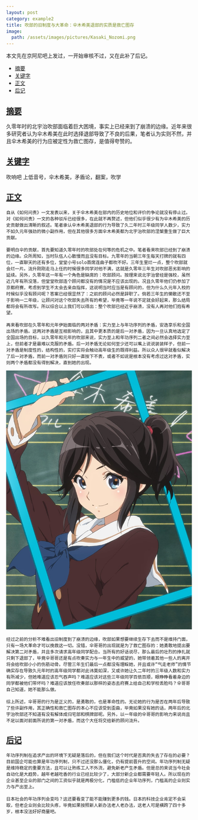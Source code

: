 ```yaml
---
layout: post
category: example2
title: 吹部的旧制度与大革命：伞木希美退部的实质是救亡图存
image:
  path: /assets/images/pictures/Kasaki_Nozomi.png
---
```


本文先在京阿尼吧上发过，一开始审核不过，又在此补了后记。

- [摘要](#摘要)
- [关键字](#关键字)
- [正文](#正文)
- [后记](#后记)

## [摘要](#摘要)

久零年时的北宇治吹部面临着巨大困境，事实上已经来到了崩溃的边缘。近年来很多研究者认为伞木希美在此时选择退部导致了不良的后果，笔者认为实则不然，并且伞木希美的行为应被定性为救亡图存，是值得夸赞的。

## [关键字](#关键字)

吹响吧 上低音号，伞木希美，矛盾论，翻案，吹学

## [正文](#正文)

    自从《如何问责》一文发表以来，关于伞木希美在部内的历史地位和评价的争论就没有停止过。对《如何问责》一文的各种驳斥已经很多，在此就不再赘述，但他们似乎很少有为伞木希美的历史贡献做出清晰的叙述。笔者承认伞木希美退部的行为导致了久二年时三年级同学人数少，实力不如久元年强劲的微小副作用，但在其他很多方面伞木希美都为北宇治吹部的涅槃重生做了巨大贡献。

    要明白伞的贡献，首先要知道久零年时的吹部处在何等的危机之中。笔者看来吹部已经到了崩溃的边缘。众所周知，当时队伍人心散慢而且没有目标。九零年的当朝三年生每天打牌的就有四位，一直聊天的还有多位，堂堂小号solo首席连曲子都吹不好。三年生里烂一点，整个吹部就会烂一片。泷升刚刚走马上任的时候很多同学对他不满，这就是久零年三年生对吹部恶劣影响的延续。另外，久零年这一年有一个角色是缺席的：吹部顾问。按理来说北宇治曾经是强校，虽然近几年有所没落，但堂堂吹部连个顾问都没有的情况是不应该出现的。况且久零年他们仍参加了京都府赛，考虑到学生不太会去亲自指挥，这说明当时应当是有顾问的，但为什么久元年入校的时候似乎没有顾问呢？答案已经很显然了：之前的顾问必然是辞职了。倘若三年生的懒散还不至于影响一二年级，让顾问对这个吹部失去所有的希望，毕竟等一年说不定就会好起来，那么结局都将会有所改写。所以综合以上我们可以得出：整个吹部已经近乎崩溃，没有人再对他们抱有希望。

    再来看吹部在久零年和元年伊始面临的两对矛盾：实力至上与年功序列的矛盾，安逸享乐和全国出场的矛盾。这两对矛盾是互相影响的，且其中更本质的是后一对矛盾，因为一旦认真地选定了全国出场的目标，以久零年和元年的吹部来说，实力至上和年功序列二者之间必然会选择实力至上，但前者才是最难以克服的矛盾。后一对矛盾无论如何至少还可以嘴上说说装装样子，但前一对矛盾是制度性的，结构性的，实打实将会触动高年级生的既得利益。所以众人很早就看似解决了后一对矛盾，而前一对矛盾则只好一直按下不表，或者不如说是根本没有考虑过这对矛盾，实则两个矛盾都没有得到解决，直到她的出现。

![picture#001: Kasaki Nozomi](../assets/images/pictures/Kasaki_Nozomi.png)

    经过之前的分析不难看出旧制度到了崩溃的边缘，吹部如果想要继续生存下去而不是维持门面，只有一场大革命才可以挽救这一切。没错，伞哥哥的出现就是为了救亡图存的：她勇敢地提出要解决第二对矛盾，并且多次请求高年级同学配合。当所有的好话说尽，那么最后的壮烈的挣扎就只剩下退部了，毕竟伞哥哥还是有点吹奏实力与一年生中的威望的，她带领着其他一些人的离开将会给吹部小小的伤筋动骨。尽管三年生们最后一点都没有理睬她，并且或许“气走老师”的情节确实存在导致久元年时的高年级同学都对此讳莫如深，又或许她让久二年时的三年级人数和实力有所减少，但她难道应该忍气吞声吗？难道应该对这些三年级同学百依百顺，眼睁睁看着身边的同学都被他们带坏吗？难道应该放任吹奏部以那样的姿态去府赛上给自己和学校丢脸吗？伞哥哥自己知道，她不能那么做。

    综上所述，伞哥哥的行为是正义的，是勇敢的，也是革命性的。无论她的行为是否在两年后导致了些许副作用，其正确性和救亡图存的本心不应该受到歪曲，毕竟如果没有她的话，两年后的北宇治吹部还不知道有没有解体成归宅部和棋牌部呢。另外，以一年级的伞哥哥的影响力来说尚且不足以面对前面所说的第一对矛盾，而这个大任将交给新的顾问泷升。

## [后记](#后记)

    年功序列制在追求产出的环境下无疑是落后的，但在我们这个时代是否真的失去了存在的必要？目前国企可能也算是年功序列制，只不过还没那么僵化，仍有提前晋升的空间。年功序列制无疑是维持稳定的重要方法，且可以让熟练工人不外流，避免新老产生矛盾。但是总的来说当今社会自动化是大趋势，越年老越吃香的行业已经比较少了，大部分新企业都需要年轻人。所以现在的企业甚至企业的部门之间的工资似乎就是两极分化，门槛低的企业年功序列，门槛高的企业则实力与产出至上。

    日本社会的年功序列会变吗？这还要看变了能不能赚到更多的钱。日本的科技企业肯定不会采取，但老企业则会比较头疼，毕竟如果按照新人新办法老人老办法，这老人可是横跨了四十多岁，根本没法好好商量吧。
